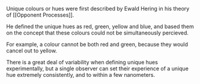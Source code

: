 Unique colours or hues were first described by Ewald Hering in his theory of [[Opponent Processes]].

He defined the unique hues as red, green, yellow and blue, and based them on the concept that these colours could not be simultaneously percieved.

For example, a colour cannot be both red and green, because they would cancel out to yellow.

There is a great deal of variability when defining unique hues experimentally, but a single observer can set their experience of a unique hue extremely consistently, and to within a few nanometers.
